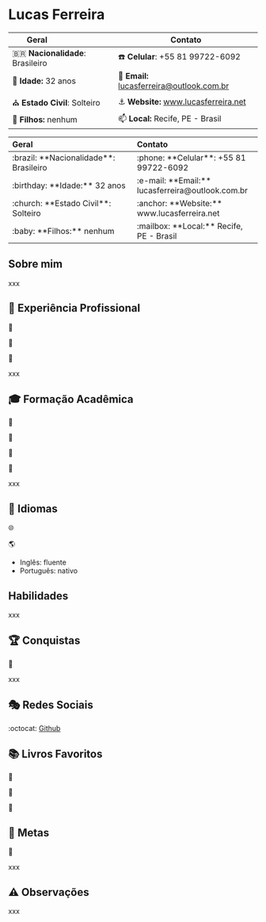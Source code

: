 # Lucas Ferreira

| <div style="width:100px;">Geral</div>     | Contato                                          |
|----------------------------------------|--------------------------------------------------|
| :brazil: **Nacionalidade**: Brasileiro | :phone: **Celular**: +55 81 99722-6092           |
| :birthday: **Idade:** 32 anos          | :e-mail: **Email:** lucasferreira@outlook.com.br |
| :church: **Estado Civil**: Solteiro    | :anchor: **Website:** www.lucasferreira.net      |
| :baby: **Filhos:** nenhum              | :mailbox: **Local:** Recife, PE - Brasil         |


<table>
  <colgroup>
    <col style="width:50%">
    <col style="width:50%">
  </colgroup>
  <thead style="text-align:left;">
    <tr>
      <th id="d15541e77">Geral</th>
      <th id="d15541e83">Contato</th>
    </tr>
  </thead>
  <tbody>
    <tr>
      <td headers="d15541e80 ">:brazil: **Nacionalidade**: Brasileiro</td>
      <td headers="d15541e83 ">:phone: **Celular**: +55 81 99722-6092</td>
    </tr>
    <tr>
      <td headers="d15541e80 ">:birthday: **Idade:** 32 anos</td>
      <td headers="d15541e83 ">:e-mail: **Email:** lucasferreira@outlook.com.br</td>
    </tr>
    <tr>
      <td headers="d15541e80 ">:church: **Estado Civil**: Solteiro</td>
      <td headers="d15541e83 ">:anchor: **Website:** www.lucasferreira.net</td>
    </tr>
    <tr>
      <td headers="d15541e80 ">:baby: **Filhos:** nenhum</td>
      <td headers="d15541e83 ">:mailbox: **Local:** Recife, PE - Brasil </td>
    </tr>
  </tbody>
</table>

## Sobre mim

xxx

## :briefcase: Experiência Profissional

:office:

:link:

:calendar:

xxx

## :mortar_board: Formação Acadêmica

:closed_book:

:green_book:

:blue_book:

:orange_book:

xxx

## :speech_balloon: Idiomas

:globe_with_meridians:

:earth_americas:

- Inglês: fluente
- Português: nativo

## Habilidades

xxx

## :trophy: Conquistas

:1st_place_medal:

xxx

## :performing_arts: Redes Sociais

:octocat: [Github](https://www.github.com/lflucasferreira)

## :books: Livros Favoritos

:book:

:bookmark:

:dart:

## :triangular_flag_on_post: Metas

:dart:

xxx

## :warning: Observações

xxx
